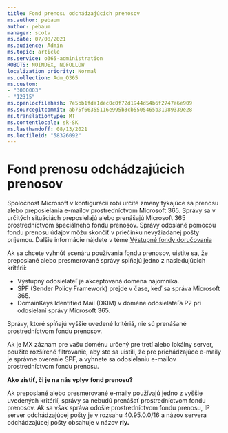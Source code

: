 ```yaml
---
title: Fond prenosu odchádzajúcich prenosov
ms.author: pebaum
author: pebaum
manager: scotv
ms.date: 07/08/2021
ms.audience: Admin
ms.topic: article
ms.service: o365-administration
ROBOTS: NOINDEX, NOFOLLOW
localization_priority: Normal
ms.collection: Adm_O365
ms.custom:
- "3000003"
- "12315"
ms.openlocfilehash: 7e5bb1fda1dec0c0f72d1944d54b6f2747a6e909
ms.sourcegitcommit: ab75f66355116e995b3cb5505465b31989339e28
ms.translationtype: MT
ms.contentlocale: sk-SK
ms.lasthandoff: 08/13/2021
ms.locfileid: "58326092"
---
```

# <a name="outbound-relay-pool"></a>Fond prenosu odchádzajúcich prenosov

Spoločnosť Microsoft v konfigurácii robí určité zmeny týkajúce sa prenosu alebo preposielania e-mailov prostredníctvom Microsoft 365. Správy sa v určitých situáciách preposielajú alebo prenášajú Microsoft 365 prostredníctvom špeciálneho fondu prenosov. Správy odoslané pomocou fondu prenosu údajov môžu skončiť v priečinku nevyžiadanej pošty príjemcu. Ďalšie informácie nájdete v téme [Výstupné fondy doručovania](https://docs.microsoft.com/microsoft-365/security/office-365-security/high-risk-delivery-pool-for-outbound-messages#relay-pool)

Ak sa chcete vyhnúť scenáru používania fondu prenosov, uistite sa, že preposlané alebo presmerované správy spĺňajú jedno z nasledujúcich kritérií:

- Výstupný odosielateľ je akceptovaná doména nájomníka.
- SPF (Sender Policy Framework) prejde v čase, keď sa správa Microsoft 365.
- DomainKeys Identified Mail (DKIM) v doméne odosielateľa P2 pri odosielaní správy Microsoft 365.
 
Správy, ktoré spĺňajú vyššie uvedené kritériá, nie sú prenášané prostredníctvom fondu prenosov.

Ak je MX záznam pre vašu doménu určený pre tretí alebo lokálny server, použite rozšírené filtrovanie, aby ste sa uistili, že pre prichádzajúce e-maily je správne overenie SPF, a vyhnete sa odosielaniu e-mailov prostredníctvom fondu prenosu.

**Ako zistiť, či je na nás vplyv fond prenosu?**

Ak preposlané alebo presmerované e-maily používajú jedno z vyššie uvedených kritérií, správy sa nebudú prenášať prostredníctvom fondu prenosov. Ak sa však správa odošle prostredníctvom fondu prenosu, IP server odchádzajúcej pošty je v rozsahu 40.95.0.0/16 a názov servera odchádzajúcej pošty obsahuje v názov **rly.**

